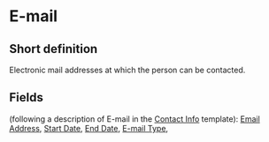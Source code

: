 # E-mail
## Short definition
Electronic mail addresses at which the person can be contacted.
## Fields
(following a description of E-mail in the [Contact Info](../Templates/Contact%20Info.md) template):
[Email Address](../Object-Fields/E-mail/Email%20Address.md),
[Start Date](../Object-Fields/E-mail/Start%20Date.md),
[End Date](../Object-Fields/E-mail/End%20Date.md),
[E-mail Type](../Object-Fields/E-mail/E-mail%20Type.md),
